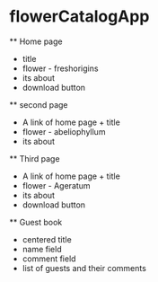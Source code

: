 # flowerCatalogApp

** Home page 
  * title
  * flower - freshorigins
  * its about
  * download button

** second page
  * A link of home page + title
  * flower - abeliophyllum
  * its about 

** Third page
  * A link of home page + title
  * flower - Ageratum
  * its about 
  * download button

** Guest book
  * centered title
  * name field
  * comment field
  * list of guests and their comments
  